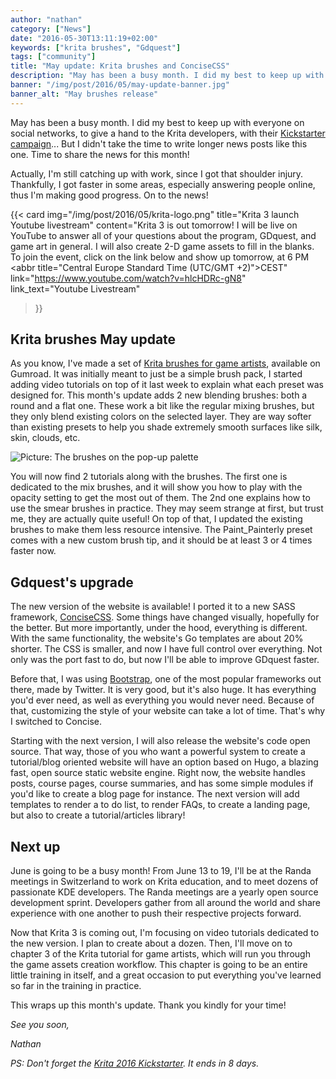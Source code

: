 ```yaml
---
author: "nathan"
category: ["News"]
date: "2016-05-30T13:11:19+02:00"
keywords: ["krita brushes", "Gdquest"]
tags: ["community"]
title: "May update: Krita brushes and ConciseCSS"
description: "May has been a busy month. I did my best to keep up with everyone on social networks, to give a hand to the Krita developers, with their Kickstarter campaign..."
banner: "/img/post/2016/05/may-update-banner.jpg"
banner_alt: "May brushes release"
---
```


May has been a busy month. I did my best to keep up with everyone on social networks, to give a hand to the Krita developers, with their [Kickstarter campaign](https://www.youtube.com/watch?v=AjIiI8uiVNM)... But I didn't take the time to write longer news posts like this one. Time to share the news for this month! <!--more-->

Actually, I'm still catching up with work, since I got that shoulder injury. Thankfully, I got faster in some areas, especially answering people online, thus I'm making good progress. On to the news!

{{< card
  img="/img/post/2016/05/krita-logo.png"
  title="Krita 3 launch Youtube livestream"
  content="Krita 3 is out tomorrow! I will be live on YouTube to answer all of your questions about the program, GDquest, and game art in general. I will also create 2-D game assets to fill in the blanks. To join the event, click on the link below and show up tomorrow, at 6 PM <abbr title=\"Central Europe Standard Time (UTC/GMT +2)\">CEST</abbr>"
  link="https://www.youtube.com/watch?v=hlcHDRc-gN8"
  link_text="Youtube Livestream"
  >}}

## Krita brushes May update

As you know, I've made a set of [Krita brushes for game artists](https://gum.co/krita-brushes-for-game-artists), available on Gumroad. It was initially meant to just be a simple brush pack, I started adding video tutorials on top of it last week to explain what each preset was designed for. This month's update adds 2 new blending brushes: both a round and a flat one. These work a bit like the regular mixing brushes, but they only blend existing colors on the selected layer. They are way softer than existing presets to help you shade extremely smooth surfaces like silk, skin, clouds, etc.

![Picture: The brushes on the pop-up palette](/img/post/2016/05/krita-brushes-update-may-2016.jpg)

You will now find 2 tutorials along with the brushes. The first one is dedicated to the mix brushes, and it will show you how to play with the opacity setting to get the most out of them. The 2nd one explains how to use the smear brushes in practice. They may seem strange at first, but trust me, they are actually quite useful! On top of that, I updated the existing brushes to make them less resource intensive. The Paint_Painterly preset comes with a new custom brush tip, and it should be at least 3 or 4 times faster now.

## Gdquest's upgrade

The new version of the website is available! I ported it to a new SASS framework, [ConciseCSS](http://concisecss.com/). Some things have changed visually, hopefully for the better. But more importantly, under the hood, everything is different. With the same functionality, the website's Go templates are about 20% shorter. The CSS is smaller, and now I have full control over everything. Not only was the port fast to do, but now I'll be able to improve GDquest faster.

Before that, I was using [Bootstrap](http://getbootstrap.com/), one of the most popular frameworks out there, made by Twitter. It is very good, but it's also huge. It has everything you'd ever need, as well as everything you would never need. Because of that, customizing the style of your website can take a lot of time. That's why I switched to Concise.

Starting with the next version, I will also release the website's code open source. That way, those of you who want a powerful system to create a tutorial/blog oriented website will have an option based on Hugo, a blazing fast, open source static website engine. Right now, the website handles posts, course pages, course summaries, and has some simple modules if you'd like to create a blog page for instance. The next version will add templates to render a to do list, to render FAQs, to create a landing page, but also to create a tutorial/articles library!

## Next up

June is going to be a busy month! From June 13 to 19, I'll be at the Randa meetings in Switzerland to work on Krita education, and to meet dozens of passionate KDE developers. The Randa meetings are a yearly open source development sprint. Developers gather from all around the world and share experience with one another to push their respective projects forward.

Now that Krita 3 is coming out, I'm focusing on video tutorials dedicated to the new version. I plan to create about a dozen. Then, I'll move on to chapter 3 of the Krita tutorial for game artists, which will run you through the game assets creation workflow. This chapter is going to be an entire little training in itself, and a great occasion to put everything you've learned so far in the training in practice.

This wraps up this month's update. Thank you kindly for your time!

_See you soon,_

_Nathan_

_PS: Don't forget the [Krita 2016 Kickstarter](https://www.kickstarter.com/projects/krita/krita-2016-lets-make-text-and-vector-art-awesome). It ends in 8 days._
